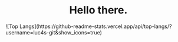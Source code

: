 <h1 align="center">Hello there.</h1>
![Top Langs](https://github-readme-stats.vercel.app/api/top-langs/?username=luc4s-git&show_icons=true)

